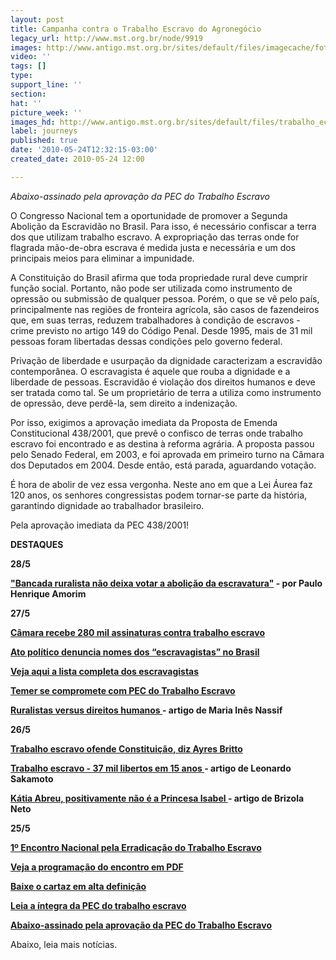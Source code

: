 ```yaml
---
layout: post
title: Campanha contra o Trabalho Escravo do Agronegócio
legacy_url: http://www.mst.org.br/node/9919
images: http://www.antigo.mst.org.br/sites/default/files/imagecache/foto_destaque/trabalho_ecravo(2).jpg
video: ''
tags: []
type: 
support_line: ''
section: 
hat: ''
picture_week: ''
images_hd: http://www.antigo.mst.org.br/sites/default/files/trabalho_ecravo(2).jpg
label: journeys
published: true
date: '2010-05-24T12:32:15-03:00'
created_date: 2010-05-24 12:00

---
```

<em>
Abaixo-assinado pela aprovação da PEC do Trabalho Escravo</em>

O Congresso Nacional tem a oportunidade de promover a Segunda Abolição da Escravidão no Brasil. Para isso, é necessário confiscar a terra dos que utilizam trabalho escravo. A expropriação das terras onde for flagrada mão-de-obra escrava é medida justa e necessária e um dos principais meios para eliminar a impunidade.

A Constituição do Brasil afirma que toda propriedade rural deve cumprir função social. Portanto, não pode ser utilizada como instrumento de opressão ou submissão de qualquer pessoa. Porém, o que se vê pelo país, principalmente nas regiões de fronteira agrícola, são casos de fazendeiros que, em suas terras, reduzem trabalhadores à condição de escravos - crime previsto no artigo 149 do Código Penal. Desde 1995, mais de 31 mil pessoas foram libertadas dessas condições pelo governo federal.

Privação de liberdade e usurpação da dignidade caracterizam a escravidão contemporânea. O escravagista é aquele que rouba a dignidade e a liberdade de pessoas. Escravidão é violação dos direitos humanos e deve ser tratada como tal. Se um proprietário de terra a utiliza como instrumento de opressão, deve perdê-la, sem direito a indenização.

Por isso, exigimos a aprovação imediata da Proposta de Emenda Constitucional 438/2001, que prevê o confisco de terras onde trabalho escravo foi encontrado e as destina à reforma agrária. A proposta passou pelo Senado Federal, em 2003, e foi aprovada em primeiro turno na Câmara dos Deputados em 2004. Desde então, está parada, aguardando votação.

É hora de abolir de vez essa vergonha. Neste ano em que a Lei Áurea faz 120 anos, os senhores congressistas podem tornar-se parte da história, garantindo dignidade ao trabalhador brasileiro.

Pela aprovação imediata da PEC 438/2001!

<B>DESTAQUES</B>

<b>28/5</b>

<strong><a href="http://www.mst.org.br/node/9974">"Bancada ruralista não deixa votar a abolição da escravatura"</a> - por Paulo Henrique Amorim</strong>

<b>27/5</b>

<strong><a href="http://www.mst.org.br/node/9962">Câmara  recebe 280 mil assinaturas contra trabalho escravo</a></strong>

<strong><a href="http://www.mst.org.br/node/9961">Ato  político denuncia nomes dos “escravagistas” no Brasil</a></strong>﻿

<strong><a href="http://www.mte.gov.br/trab_escravo/lista_suja.pdf" target="_blank">Veja aqui a lista completa dos escravagistas﻿</a> </strong>

<strong><a href="http://www.mst.org.br/node/9956">Temer se compromete com PEC do Trabalho Escravo</a></strong>﻿

<strong><a href="http://www.mst.org.br/node/9954">Ruralistas versus direitos humanos </a>- artigo de Maria Inês Nassif</strong>

<b>26/5</b>

<strong><a href="http://www.mst.org.br/node/9949">Trabalho  escravo ofende Constituição, diz Ayres Britto</a></strong>

<strong><a href="http://www.mst.org.br/node/9941">Trabalho escravo - 37 mil libertos em 15 anos </a>- artigo de Leonardo Sakamoto</strong>

<strong><a href="http://www.mst.org.br/node/9947">Kátia Abreu, positivamente não é a Princesa Isabel </a>- artigo de Brizola Neto</strong>

<b>25/5</b>

<strong><a href="http://www.mst.org.br/node/10169" target="_self">1º Encontro Nacional pela Erradicação do Trabalho Escravo </a></strong>

<strong><a href="http://www.antigo.mst.org.br/sites/default/files/encontro_trabalhoescravo_programacao%5B1%5D.pdf" target="_blank">Veja a programação do encontro em PDF</a></strong>

<b><a href="http://www.antigo.mst.org.br/sites/default/files/CARTAZ%20PEC.jpg" target="_blank">Baixe o cartaz em alta definição</a></b>

<a href="http://imagem.camara.gov.br/dc_20.asp?selCodColecaoCsv=D&amp;Datain=7/11/2001&amp;txpagina=56101&amp;altura=700&amp;largura=800" target="_blank"><strong>Leia a íntegra da PEC do trabalho escravo</strong></a>

<strong><a href="http://www.trabalhoescravo.org.br/abaixo-assinado/" target="_blank">Abaixo-assinado pela aprovação da PEC do Trabalho Escravo</a></strong>

Abaixo, leia mais notícias.
